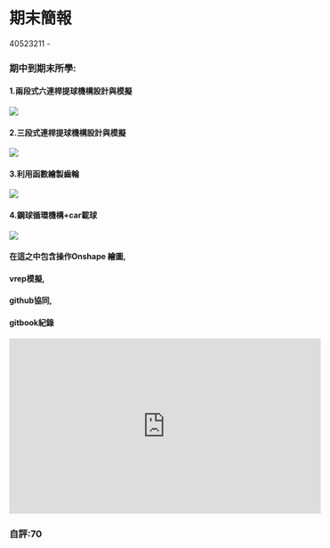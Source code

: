 # 期末簡報

40523211 -

### 期中到期末所學:

#### 1.兩段式六連桿提球機構設計與模擬

![](/assets/6666456564.png)

#### 2.三段式連桿提球機構設計與模擬

![](/assets/14-2.png)

#### 3.利用函數繪製齒輪

![](/assets/gggggg.png)

#### 4.鋼球循環機構+car載球

![](/assets/54612364532.png)

#### 在這之中包含操作Onshape 繪圖,

#### vrep模擬,

#### github協同,

#### gitbook紀錄



<iframe width="560" height="315" src="https://www.youtube.com/embed/Lf_h9fQzDdM" frameborder="0" allow="autoplay; encrypted-media" allowfullscreen></iframe>

### 自評:70



